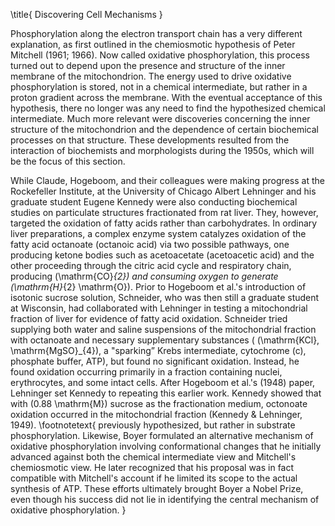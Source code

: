 \title{
Discovering Cell Mechanisms
}

Phosphorylation along the electron transport chain has a very different explanation, as first outlined in the chemiosmotic hypothesis of Peter Mitchell (1961; 1966). Now called oxidative phosphorylation, this process turned out to depend upon the presence and structure of the inner membrane of the mitochondrion. The energy used to drive oxidative phosphorylation is stored, not in a chemical intermediate, but rather in a proton gradient across the membrane. With the eventual acceptance of this hypothesis, there no longer was any need to find the hypothesized chemical intermediate. Much more relevant were discoveries concerning the inner structure of the mitochondrion and the dependence of certain biochemical processes on that structure. These developments resulted from the interaction of biochemists and morphologists during the 1950s, which will be the focus of this section.

While Claude, Hogeboom, and their colleagues were making progress at the Rockefeller Institute, at the University of Chicago Albert Lehninger and his graduate student Eugene Kennedy were also conducting biochemical studies on particulate structures fractionated from rat liver. They, however, targeted the oxidation of fatty acids rather than carbohydrates. In ordinary liver preparations, a complex enzyme system catalyzes oxidation of the fatty acid octanoate (octanoic acid) via two possible pathways, one producing ketone bodies such as acetoacetate (acetoacetic acid) and the other proceeding through the citric acid cycle and respiratory chain, producing \(\mathrm{CO}_{2}\) and consuming oxygen to generate \(\mathrm{H}_{2} \mathrm{O}\). Prior to Hogeboom et al.'s introduction of isotonic sucrose solution, Schneider, who was then still a graduate student at Wisconsin, had collaborated with Lehninger in testing a mitochondrial fraction of liver for evidence of fatty acid oxidation. Schneider tried supplying both water and saline suspensions of the mitochondrial fraction with octanoate and necessary supplementary substances ( \(\mathrm{KCl}, \mathrm{MgSO}_{4}\), a "sparking” Krebs intermediate, cytochrome \(c\), phosphate buffer, ATP), but found no significant oxidation. Instead, he found oxidation occurring primarily in a fraction containing nuclei, erythrocytes, and some intact cells. After Hogeboom et al.'s (1948) paper, Lehninger set Kennedy to repeating this earlier work. Kennedy showed that with \(0.88 \mathrm{M}\) sucrose as the fractionation medium, octonoate oxidation occurred in the mitochondrial fraction (Kennedy \& Lehninger, 1949).
\footnotetext{
previously hypothesized, but rather in substrate phosphorylation. Likewise, Boyer formulated an alternative mechanism of oxidative phosphorylation involving conformational changes that he initially advanced against both the chemical intermediate view and Mitchell's chemiosmotic view. He later recognized that his proposal was in fact compatible with Mitchell's account if he limited its scope to the actual synthesis of ATP. These efforts ultimately brought Boyer a Nobel Prize, even though his success did not lie in identifying the central mechanism of oxidative phosphorylation.
}
